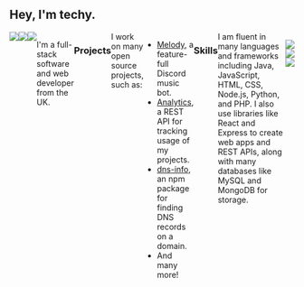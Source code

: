 <h2>Hey, I'm techy.</h2>
<div style="display: flex; flex-direction: row;">
  <a href="https://github.com/riiixch"><img src="https://komarev.com/ghpvc/?username=riiixch&style=for-the-badge&label=Profile+Views"></a>
  <a href="https://github.com/riiixch"><img src="https://img.shields.io/github/followers/riiixch?style=for-the-badge"></a>
  <a href="https://profile.riiixch.com/"><img src="https://img.shields.io/badge/Website-RIIIXCH-blue?style=for-the-badge"></a>
</td>
<br><br>
<p>I'm a full-stack software and web developer from the UK.</p>


<h3>Projects</h3>
I work on many open source projects, such as:
<ul>
  <li><a href="https://github.com/NerdyTechy/Melody">Melody</a>, a feature-full Discord music bot.</li>
  <li><a href="https://github.com/NerdyTechy/Analytics">Analytics</a>, a REST API for tracking usage of my projects.</li>
  <li><a href="https://github.com/NerdyTechy/dns-info">dns-info</a>, an npm package for finding DNS records on a domain.</li>
  <li>And many more!</li>
</ul>

<h3>Skills</h3>
I am fluent in many languages and frameworks including Java, JavaScript, HTML, CSS, Node.js, Python, and PHP. I also use libraries like React and Express to create web apps and REST APIs, along with many databases like MySQL and MongoDB for storage.

<br><br>

<p align=center>
  <a href="https://github.com/riiixch"><img src="https://stats.techy.lol/api?username=NerdyTechy&count_private=true&show_icons=true&theme=dark&cache_seconds=7200&hide_title=true&include_all_commits=true&card_width=300" /></a>
  <a href="https://github.com/riiixch"><img src="https://stats.techy.lol/api/top-langs/?username=NerdyTechy&layout=compact&card_width=306&theme=dark&hide_title=false&langs_count=6" /></a>
  <br>
  <a href="https://github.com/riiixch"><img src="https://github-readme-streak-stats.herokuapp.com?user=NerdyTechy&theme=dark"></a>
</p>

